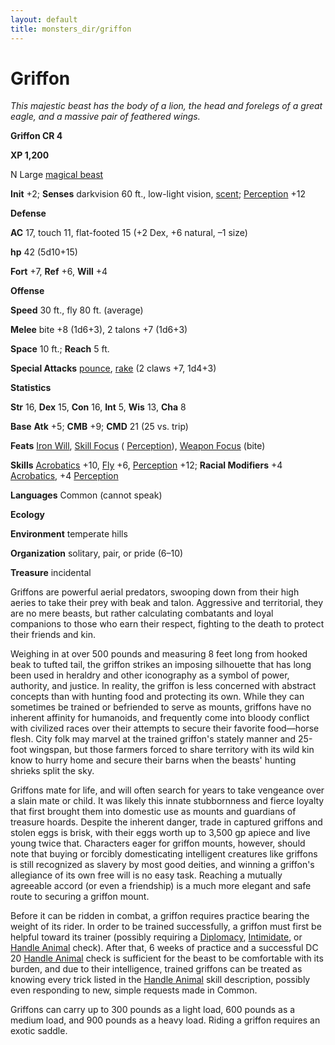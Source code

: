 ```yaml
---
layout: default
title: monsters_dir/griffon
---
```

# Griffon

_This majestic beast has the body of a lion, the head and forelegs of a great eagle, and a massive pair of feathered wings._

**Griffon CR 4**

**XP 1,200**

N Large [magical beast](../creatureTypes#_magical-beast)

**Init** +2; **Senses** darkvision 60 ft., low-light vision, [scent](../universalMonsterRules#_scent); [Perception](../../skills_dir/perception#_perception) +12

**Defense**

**AC** 17, touch 11, flat-footed 15 (+2 Dex, +6 natural, –1 size)

**hp** 42 (5d10+15)

**Fort** +7, **Ref** +6, **Will** +4

**Offense**

**Speed** 30 ft., fly 80 ft. (average)

**Melee** bite +8 (1d6+3), 2 talons +7 (1d6+3)

**Space** 10 ft.; **Reach** 5 ft.

**Special Attacks** [pounce](../universalMonsterRules#_pounce), [rake](../universalMonsterRules#_rake) (2 claws +7, 1d4+3)

**Statistics**

**Str** 16, **Dex** 15, **Con** 16, **Int** 5, **Wis** 13, **Cha** 8

**Base**  **Atk** +5; **CMB** +9; **CMD** 21 (25 vs. trip)

**Feats** [Iron Will](../../feats#_iron-will), [Skill Focus](../../feats#_skill-focus) ( [Perception](../../skills_dir/perception#_perception)), [Weapon Focus](../../feats#_weapon-focus) (bite)

**Skills** [Acrobatics](../../skills_dir/acrobatics#_acrobatics) +10, [Fly](../../skills_dir/fly#_fly) +6, [Perception](../../skills_dir/perception#_perception) +12; **Racial Modifiers** +4 [Acrobatics](../../skills_dir/acrobatics#_acrobatics), +4 [Perception](../../skills_dir/perception#_perception)

**Languages** Common (cannot speak)

**Ecology**

**Environment** temperate hills

**Organization** solitary, pair, or pride (6–10)

**Treasure** incidental

Griffons are powerful aerial predators, swooping down from their high aeries to take their prey with beak and talon. Aggressive and territorial, they are no mere beasts, but rather calculating combatants and loyal companions to those who earn their respect, fighting to the death to protect their friends and kin.

Weighing in at over 500 pounds and measuring 8 feet long from hooked beak to tufted tail, the griffon strikes an imposing silhouette that has long been used in heraldry and other iconography as a symbol of power, authority, and justice. In reality, the griffon is less concerned with abstract concepts than with hunting food and protecting its own. While they can sometimes be trained or befriended to serve as mounts, griffons have no inherent affinity for humanoids, and frequently come into bloody conflict with civilized races over their attempts to secure their favorite food—horse flesh. City folk may marvel at the trained griffon's stately manner and 25-foot wingspan, but those farmers forced to share territory with its wild kin know to hurry home and secure their barns when the beasts' hunting shrieks split the sky.

Griffons mate for life, and will often search for years to take vengeance over a slain mate or child. It was likely this innate stubbornness and fierce loyalty that first brought them into domestic use as mounts and guardians of treasure hoards. Despite the inherent danger, trade in captured griffons and stolen eggs is brisk, with their eggs worth up to 3,500 gp apiece and live young twice that. Characters eager for griffon mounts, however, should note that buying or forcibly domesticating intelligent creatures like griffons is still recognized as slavery by most good deities, and winning a griffon's allegiance of its own free will is no easy task. Reaching a mutually agreeable accord (or even a friendship) is a much more elegant and safe route to securing a griffon mount.

Before it can be ridden in combat, a griffon requires practice bearing the weight of its rider. In order to be trained successfully, a griffon must first be helpful toward its trainer (possibly requiring a [Diplomacy](../../skills_dir/diplomacy#_diplomacy), [Intimidate](../../skills_dir/intimidate#_intimidate), or [Handle Animal](../../skills_dir/handleAnimal#_handle-animal) check). After that, 6 weeks of practice and a successful DC 20 [Handle Animal](../../skills_dir/handleAnimal#_handle-animal) check is sufficient for the beast to be comfortable with its burden, and due to their intelligence, trained griffons can be treated as knowing every trick listed in the [Handle Animal](../../skills_dir/handleAnimal#_handle-animal) skill description, possibly even responding to new, simple requests made in Common.

Griffons can carry up to 300 pounds as a light load, 600 pounds as a medium load, and 900 pounds as a heavy load. Riding a griffon requires an exotic saddle.


